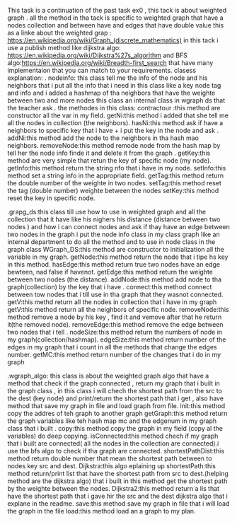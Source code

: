 This task is a continuation of the past task ex0 , this tack is about weighted graph .
all the method in tha tack is specific to weighted graph that have a nodes collection and between have and edges that have double value
this as a linke about the weighted grap :
https://en.wikipedia.org/wiki/Graph_(discrete_mathematics)
in this tack i use a publish method like dijkstra algo:
https://en.wikipedia.org/wiki/Dijkstra%27s_algorithm
and BFS algo:https://en.wikipedia.org/wiki/Breadth-first_search
that have many implementaion that you can match to your requirements. 
clasess explanation:
. nodeinfo:    this class tell me the info of the node and his neighbors that i put all the info that i need in this class
    like a key node tag and info and i added a hashmap of tha neighbors that have the weighte between two and more nodes
    this class an internal class in wgraph ds that the teacher ask .
the methodes in this class:
contractour :this method are constructor all the var in my field.
getNi:this method i added that she tell me all the nodes in collection (the neighbors).
hasNi:this method ask if have a neighbors to specific key that i have + i put the key in the node and ask .
addNi:this method add the node to the neighbors in tha hash mao neighbors.
removeNode:this method remode node from the hash map by tell her the node info finde it and delete it from the graph .
getKey:this method are very simple that retun the key of specific node (my node).
getInfo:this method return the string nfo that i have in my node.
setInfo:this method set a string info in the appropriate field.
getTag:this method return the double number of the weighte in two nodes.
setTag:this method reset the tag (double number) weighte between the nodes
setKey:this method reset the key in specific node.

.grapg_ds:this class till use how to use in weighted graph and all the collection that it have like his nighers his
distance (distance between two nodes ) and how i can connect nodes and ask if thay have an edge between two nodes in the graph
i put the node info class in my class graph like an internal department to do all the method and to use in node class in the graph class
WGraph_DS:this method are constructor to initialization all the variable in my graph.
getNode:this method return the node that i tipe hs key in this method.
hasEdge:this method return true two nodes have an edge bewteen, nad false if havenot.
getEdge:this method return the weighte between two nodes (the distance).
addNode:this method add node to tha graph(collection) by the key that i have .
connect:this method connect between tow nodes that i till use in tha graph that they wasnot connected.
getV:this methd return all the nodes in collection that i have in my graph
getV:this method return all the neighbors of specific node.
removeNode:this method remove a node by his key , find it and vemove after that he return it(the removed node).
removeEdge:this method remove the edge between two nodes that i tell .
nodeSize:this method return the numbers of node in my graph(collection/hashmap).
edgeSize:this method return number of the edges in my graph that i count in all the methods that change the edges number.
getMC:this method return number of the changes that i do in my graph

.wgraph_algo: this class is about the weighted graph algo that have a method that check if the graph connected , return  my graph
that i built in the graph class , in this class i will chech the shortest path from the src to the dest (key node)
 and print/return the shortest path that i get , also  have method that save my graph in file and load graph from file.
init:this method copy the addres of teh graph to another graph
getGraph:this method return the graph variables like teh hash map mc and the edgenum in my graph class that i built .
copy:this method copy the graph in my field (copy al the variables) do deep copying.
isConnected:this method chech if my graph that i built are connected( all the nodes in the collection are connected).i use the bfs algo to check if tha graph are connected.
shortestPathDist:this method return double number that mean the shortest path between to nodes key src and dest.
Dijkstra:this algo eplaining up
shortestPath:this method return/print list that have the shortest path from src to dest.(helping method are the dijkstra algo) that i built in this method get the shortest path by the weighte between the nodes.
Dijkstra2:this method return a lis that have the shortest path that i gave hir the src and the dest dijkstra algo that i explane in the readme.
save:this method save my graph in file that i will load the graph in the file
load:this method load an a graph to my plan.


